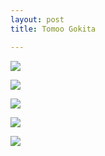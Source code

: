 ```yaml
---
layout: post
title: Tomoo Gokita

---
```

![](/artblog/uploads/06tg_160114_low-1280x0-c-default.jpg)

![](/artblog/uploads/bndiaengvnnriveds68e.jpg)

![](/artblog/uploads/tomoo-gokita_promo-image.jpg)

![](/artblog/uploads/z4-nettleton-gokita-a-20140912.jpg)

![](/artblog/uploads/2019_nyr_17164_0205_000-tomoo_gokita_let_it_be120149.jpg)
